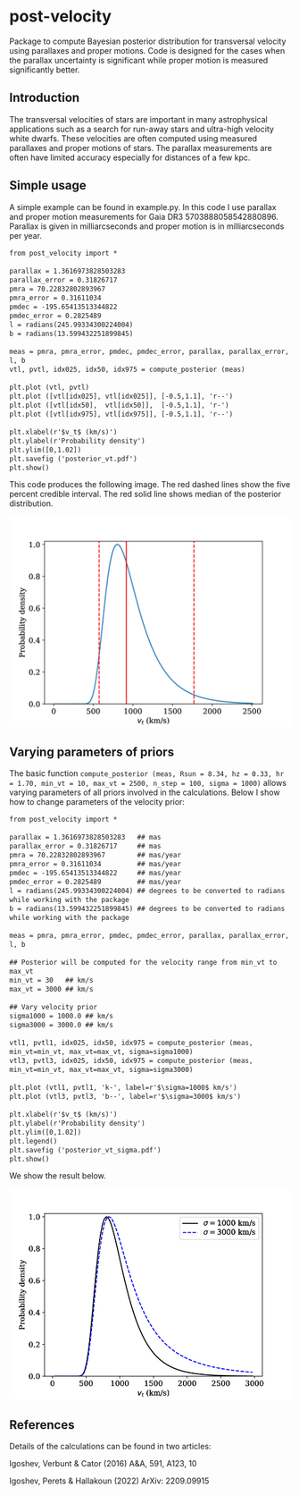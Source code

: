 # post-velocity
Package to compute Bayesian posterior distribution for transversal velocity using parallaxes and proper motions.
Code is designed for the cases when the parallax uncertainty is significant while proper motion is measured significantly better.

## Introduction

The transversal velocities of stars are important in many astrophysical applications such as a search for run-away stars and ultra-high velocity white dwarfs.
These velocities are often computed using measured parallaxes and proper motions of stars.
The parallax measurements are often have limited accuracy especially for distances of a few kpc.


## Simple usage

A simple example can be found in example.py. In this code I use parallax and proper motion measurements for Gaia DR3 5703888058542880896.
Parallax is given in milliarcseconds and proper motion is in milliarcseconds per year.

```
from post_velocity import *

parallax = 1.3616973828503283
parallax_error = 0.31826717
pmra = 70.22832802893967
pmra_error = 0.31611034
pmdec = -195.65413513344822
pmdec_error = 0.2825489
l = radians(245.99334300224004)
b = radians(13.599432251899845) 

meas = pmra, pmra_error, pmdec, pmdec_error, parallax, parallax_error, l, b
vtl, pvtl, idx025, idx50, idx975 = compute_posterior (meas)

plt.plot (vtl, pvtl)
plt.plot ([vtl[idx025], vtl[idx025]], [-0.5,1.1], 'r--')
plt.plot ([vtl[idx50],  vtl[idx50]],  [-0.5,1.1], 'r-')
plt.plot ([vtl[idx975], vtl[idx975]], [-0.5,1.1], 'r--')

plt.xlabel(r'$v_t$ (km/s)')
plt.ylabel(r'Probability density')
plt.ylim([0,1.02])
plt.savefig ('posterior_vt.pdf')
plt.show()

```

This code produces the following image. The red dashed lines show the five percent credible interval. The red solid line shows median of the posterior distribution. 

![Posterior velocity distribution for Gaia DR3 5703888058542880896](https://github.com/ignotur/post-velocity/blob/main/resources/posterior_vt.jpg?raw=true)

## Varying parameters of priors

The basic function `compute_posterior (meas, Rsun = 8.34, hz = 0.33, hr = 1.70, min_vt = 10, max_vt = 2500, n_step = 100, sigma = 1000)` allows varying parameters of all priors involved in the calculations. Below I show how to change parameters of the velocity prior:

```
from post_velocity import *

parallax = 1.3616973828503283   ## mas
parallax_error = 0.31826717     ## mas
pmra = 70.22832802893967        ## mas/year
pmra_error = 0.31611034         ## mas/year
pmdec = -195.65413513344822     ## mas/year
pmdec_error = 0.2825489         ## mas/year
l = radians(245.99334300224004) ## degrees to be converted to radians while working with the package
b = radians(13.599432251899845) ## degrees to be converted to radians while working with the package

meas = pmra, pmra_error, pmdec, pmdec_error, parallax, parallax_error, l, b

## Posterior will be computed for the velocity range from min_vt to max_vt
min_vt = 30   ## km/s
max_vt = 3000 ## km/s

## Vary velocity prior
sigma1000 = 1000.0 ## km/s
sigma3000 = 3000.0 ## km/s

vtl1, pvtl1, idx025, idx50, idx975 = compute_posterior (meas, min_vt=min_vt, max_vt=max_vt, sigma=sigma1000)
vtl3, pvtl3, idx025, idx50, idx975 = compute_posterior (meas, min_vt=min_vt, max_vt=max_vt, sigma=sigma3000)

plt.plot (vtl1, pvtl1, 'k-', label=r'$\sigma=1000$ km/s')
plt.plot (vtl3, pvtl3, 'b--', label=r'$\sigma=3000$ km/s')

plt.xlabel(r'$v_t$ (km/s)')
plt.ylabel(r'Probability density')
plt.ylim([0,1.02])
plt.legend()
plt.savefig ('posterior_vt_sigma.pdf')
plt.show()

```

We show the result below.

![Posterior velocity distribution for Gaia DR3 5703888058542880896 varying velocity priors](https://github.com/ignotur/post-velocity/blob/main/resources/posterior_vt_sigma.jpg?raw=true)

## References

Details of the calculations can be found in two articles:

Igoshev, Verbunt & Cator (2016) A&A, 591, A123, 10

Igoshev, Perets & Hallakoun (2022) ArXiv: 2209.09915
